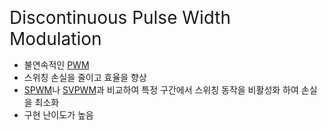 <span style="font-size: 28px;">Discontinuous Pulse Width Modulation </span>

- 불연속적인 [PWM](PWM.md)
- 스위칭 손실을 줄이고 효율을 향상
- [SPWM](SPWM.md)나 [SVPWM](SVPWM.md)과 비교하여 특정 구간에서 스위칭 동작을 비활성화 하여 손실을 최소화
- 구현 난이도가 높음

